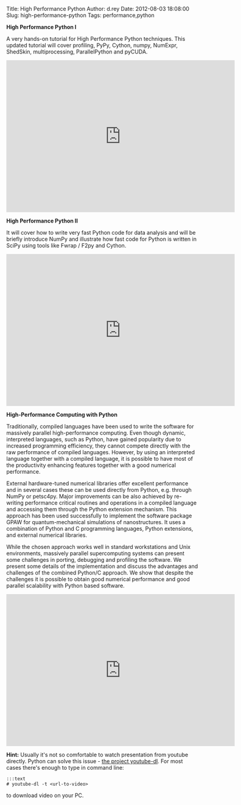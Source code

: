 Title: High Performance Python
Author: d.rey
Date: 2012-08-03 18:08:00
Slug: high-performance-python
Tags: performance,python

**High Performance Python I**

A very hands-on tutorial for High Performance Python techniques. This updated tutorial will cover profiling, PyPy, Cython, numpy, NumExpr, ShedSkin, multiprocessing, ParallelPython and pyCUDA. 

<iframe allowfullscreen="allowfullscreen" frameborder="0" height="400" src="http://www.youtube.com/embed/Iw9-GckD-gQ" width="600"></iframe>

**High Performance Python II**

It will cover how to write very fast Python code for data analysis and will be briefly introduce NumPy and illustrate how fast code for Python is written in SciPy using tools like Fwrap / F2py and Cython.

<iframe width="600" height="400" src="http://www.youtube.com/embed/xHqlzuPq_qQ" frameborder="0" allowfullscreen></iframe>

**High-Performance Computing with Python**

Traditionally, compiled languages have been used to write the software for massively parallel high-performance computing. Even though dynamic, interpreted languages, such as Python, have gained popularity due to increased programming efficiency, they cannot compete directly with the raw performance of compiled languages. However, by using an interpreted language together with a compiled language, it is possible to have most of the productivity enhancing features together with a good numerical performance.

External hardware-tuned numerical libraries offer excellent performance and in several cases these can be used directly from Python, e.g. through NumPy or petsc4py. Major improvements can be also achieved by re-writing performance critical routines and operations in a compiled language and accessing them through the Python extension mechanism. This approach has been used successfully to implement the software package GPAW for quantum-mechanical simulations of nanostructures. It uses a combination of Python and C programming languages, Python extensions, and external numerical libraries.

While the chosen approach works well in standard workstations and Unix environments, massively parallel supercomputing systems can present some challenges in porting, debugging and profiling the software. We present some details of the implementation and discuss the advantages and challenges of the combined Python/C approach. We show that despite the challenges it is possible to obtain good numerical performance and good parallel scalability with Python based software.

<iframe width="600" height="400" src="http://www.youtube.com/embed/x1x8H0XVIjM" frameborder="0" allowfullscreen></iframe>

**Hint:** Usually it's not so comfortable to watch presentation from youtube directly. Python can solve this issue - [the project youtube-dl](http://rg3.github.com/youtube-dl/). For most cases there's enough to type in command line: 

    :::text
    # youtube-dl -t <url-to-video>
    
to download video on your PC.

